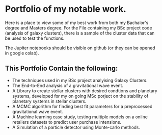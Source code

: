 # Portfolio of my notable work.
 Here is a place to view some of my best work from both my Bachalor's degree and Masters degree.
 For the File containing my BSc project code (analysis of galaxy clusters), there is a sample of the cluster data that can be used to test the functions.
 
 The Jupiter notebooks should be visible on github (or they can be opened in google colab).

 ## This Portfolio Contain the following:
 
 -  The techniques used in my BSc project analyising Galaxy Clusters.
 -  The End-to-End analysis of a gravitational wave event.
 -  A Library to create stellar clusters with desired condtions and planetary systems, developed for my on going MSc porject on the stability of planetary systems in stellar clusters.
 -  A MCMC algorithm for finding best fit parameters for a preprocessed gravitational wave event.
 -  A Machine learning case study, testing multiple models on a online retailers datasets to predict user purchase intensions.
 -  A Simulation of a particle detector using Monte-carlo methods.
